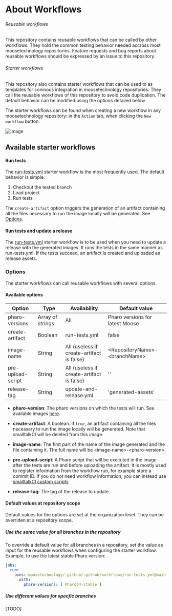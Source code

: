 # About Workflows

###### Reusable workflows
This repository contains reusable workflows that can be called by other workflows.
They hold the common testing behavior needed accross most moosetechnology repositories.
Feature requests and bug reports about reusable workflows should be expressed by an issue to this repository.

###### Starter workflows 
This repository also contains starter workflows that can be used to as templates for coninous integration in moosetechnology repositories.
They call the reusable workflows of this repository to avoid code duplication.
The default behavior can be modified using the options detailed below.

The starter workflows can be found when creating a new workflow in any moosetechnology repository: in the `Action` tab, when clicking the `New workflow` button.

![image](https://github.com/moosetechnology/.github/assets/39184695/fafcd534-e9de-46c6-9aed-4043b7e5113f)
## Available starter workflows

#### Run tests
The [run-tests.yml](workflow-templates/tests.yml) starter workflow is the most frequently used.
The default behavior is simple:
1. Checkout the tested branch
2. Load project
3. Run tests

The `create-artifact` option triggers the generation of an artifact containing all the files necessary to run the image locally will be generated.
See [Options](#Options).

#### Run tests and update a release
The [run-tests.yml](workflow-templates/test-and-release.yml) starter workflow is to be used when you need to update a release with the generated images.
It runs the tests in the same manner as run-tests.yml.
If the tests succeed, an artifact is created and uploaded as release assets.

### Options
The starter workflows can call reusable workflows with several options.

#### Available options

| Option            | Type             | Availability                              | Default value                     |
| ----------------- | ---------------- | ----------------------------------------- | --------------------------------- |
| pharo-versions    | Array of strings | All                                       | Pharo versions for latest Moose   |
| create-artifact   | Boolean          | run-tests.yml                             | false                             |
| image-name        | String           | All (useless if create-artifact is false) | \<RepositoryName\>-\<branchName\> |
| pre-upload-script | String           | All (useless if create-artifact is false) | ''                                |
| release-tag       | String           | update-and-release.yml                    | 'generated-assets'                |

- **pharo-version**: The pharo versions on which the tests will run.
See available images [here](https://github.com/hpi-swa/smalltalkCI?tab=readme-ov-file#images).

- **create-artifact**: A boolean.
If `true`, an artifact containing all the files necessary to run the image locally will be generated.
Note that smalltalkCI will be deleted from this image.

- **image-name**:
The first part of the name of the image generated and the file containing it.
The full name will be \<image-name\>-\<pharo-version\>.

- **pre-upload-script**:
A Pharo script that will be executed in the image after the tests are run and before uploading the artifact.
It is mostly used to register information from the workflow run, for example store a commit ID.
If you do not need workflow information, you can instead use [smalltalkCI custom scripts](https://github.com/hpi-swa/smalltalkCI?tab=readme-ov-file#custom-scripts)

- **release-tag**:
The tag of the release to update.

#### Default values at repository scope

Default values for the options are set at the organization level.
They can be overriden at a repository scope.

##### Use the same value for all branches in the repository
To override a default value for all branches in a repository, set the value as input for the reusable workflows when configuring the starter workflow.
Example, to use the latest stable Pharo version: 

```YAML
jobs:
  run:
    uses: moosetechnology/.github/.github/workflows/run-tests.yml@main
      with:
        pharo-versions: [ Pharo64-stable ]
```
##### Use different values for specfic branches
[TODO]

